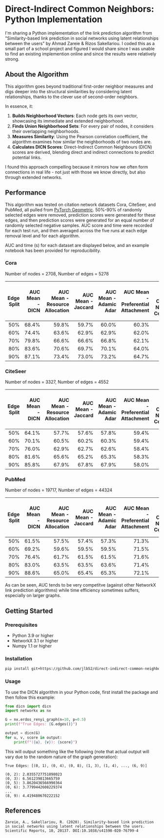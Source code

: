 # Direct-Indirect Common Neighbors: Python Implementation

I'm sharing a Python implementation of the link prediction algorithm from "Similarity-based link prediction in social networks using latent relationships between the users" by Ahmad Zareie & Rizos Sakellariou. I coded this as a small part of a school project and figured I would share since I was unable to find an existing implemention online and since the results were relatively strong. 

## About the Algorithm
This algorithm goes beyond traditional first-order neighbor measures and digs deeper into the structural similarities by considering latent relationships, thanks to the clever use of second-order neighbors. 

In essence, it:
1. **Builds Neighborhood Vectors**: Each node gets its own vector, showcasing its immediate and extended neighborhood.
2. **Finds Union Neighborhood Sets**: For every pair of nodes, it considers their overlapping neighborhoods.
3. **Measures Similarity**: Using the Pearson correlation coefficient, the algorithm examines how similar the neighborhoods of two nodes are.
4. **Calculates DICN Scores**: Direct-Indirect Common Neighbours (DICN) scores are derived, blending direct and indirect connections to predict potential links.

I found this approach compelling because it mirrors how we often form connections in real life - not just with those we know directly, but also through extended networks.

## Performance
This algorithm was tested on citation network datasets Cora, CiteSeer, and PubMed, all pulled from [PyTorch Geometric](https://pytorch-geometric.readthedocs.io/en/latest/generated/torch_geometric.datasets.Planetoid.html#torch_geometric.datasets.Planetoid). 50%-90% of randomly selected edges were removed, prediction scores were generated for these edges, and then prediction scores were generated for an equal number of randomly selected negative samples. AUC score and time were recorded for each test run, and then averaged across the five runs at each edge removal level and for each algorithm. 

AUC and time (s) for each dataset are displayed below, and an example notebook has been provided for reproducibility.

### Cora
Number of nodes = 2708, Number of edges = 5278

| Edge Split | AUC Mean - DICN | AUC Mean - Resource Allocation | AUC Mean - Jaccard | AUC Mean - Adamic Adar | AUC Mean - Preferential Attachment | AUC Mean - Common Neighbor Centrality | Time Mean (s) - DICN | Time Mean (s) - Resource Allocation | Time Mean (s) - Jaccard | Time Mean (s) - Adamic Adar | Time Mean (s) - Preferential Attachment | Time Mean (s) - Common Neighbor Centrality |
|------:|---------------------:|-----------------------------------:|-----------------------:|---------------------------:|-----------------------------------------:|-------------------------------------------:|---------------------:|-----------------------------------:|-----------------------:|---------------------------:|-----------------------------------------:|-------------------------------------------:|
|   50% | 68.4%                | 59.8%                             | 59.7%                 | 60.0%                     | 60.3%                                     | 67.7%                                       | 0.74                | 0.01                               | 0.02                   | 0.01                       | 0                                         | 0.76                                        |
|   60% | 74.4%                | 63.6%                             | 62.9%                 | 62.9%                     | 62.0%                                     | 71.9%                                       | 0.72                | 0.01                               | 0.02                   | 0.01                       | 0                                         | 0.97                                        |
|   70% | 79.8%                | 66.6%                             | 66.6%                 | 66.8%                     | 62.1%                                     | 76.1%                                       | 0.68                | 0.01                               | 0.01                   | 0.01                       | 0                                         | 1.19                                        |
|   80% | 83.6%                | 70.6%                             | 69.7%                 | 70.1%                     | 64.0%                                     | 79.0%                                       | 0.67                | 0.01                               | 0.01                   | 0.01                       | 0                                         | 1.31                                        |
|   90% | 87.1%                | 73.4%                             | 73.0%                 | 73.2%                     | 64.7%                                     | 83.4%                                       | 0.63                | 0                                  | 0.01                   | 0                           | 0                                         | 1.46                                        |


### CiteSeer
Number of nodes = 3327, Number of edges = 4552

| Edge Split | AUC Mean - DICN | AUC Mean - Resource Allocation | AUC Mean - Jaccard | AUC Mean - Adamic Adar | AUC Mean - Preferential Attachment | AUC Mean - Common Neighbor Centrality | Time Mean (s) - DICN | Time Mean (s) - Resource Allocation | Time Mean (s) - Jaccard | Time Mean (s) - Adamic Adar | Time Mean (s) - Preferential Attachment | Time Mean (s) - Common Neighbor Centrality |
|-----------:|--------------------:|-----------------------------------:|-----------------------:|---------------------------:|-----------------------------------------:|-------------------------------------------:|---------------------:|-----------------------------------:|-----------------------:|---------------------------:|-----------------------------------------:|-------------------------------------------:|
|       50%  | 64.1%               | 57.7%                              | 57.6%                  | 57.8%                      | 59.4%                                     | 67.0%                                       | 1.19                | 0.01                               | 0.01                   | 0.01                       | 0                                         | 0.22                                        |
|       60%  | 70.1%               | 60.5%                              | 60.2%                  | 60.3%                      | 59.4%                                     | 69.9%                                       | 1.13                | 0.01                               | 0.01                   | 0.01                       | 0                                         | 0.4                                         |
|       70%  | 76.0%               | 62.9%                              | 62.7%                  | 62.6%                      | 58.4%                                     | 71.8%                                       | 0.94                | 0.01                               | 0.01                   | 0.01                       | 0                                         | 0.58                                        |
|       80%  | 81.6%               | 65.6%                              | 65.2%                  | 65.3%                      | 58.3%                                     | 74.7%                                       | 0.98                | 0.01                               | 0.01                   | 0.01                       | 0                                         | 0.76                                        |
|       90%  | 85.8%               | 67.9%                              | 67.8%                  | 67.9%                      | 58.0%                                     | 75.5%                                       | 1.04                | 0                                  | 0                      | 0                           | 0                                         | 0.94                                        |


### PubMed
Number of nodes = 19717, Number of edges = 44324

| Edge Split | AUC Mean - DICN | AUC Mean - Resource Allocation | AUC Mean - Jaccard | AUC Mean - Adamic Adar | AUC Mean - Preferential Attachment | AUC Mean - Common Neighbor Centrality | Time Mean (s) - DICN | Time Mean (s) - Resource Allocation | Time Mean (s) - Jaccard | Time Mean (s) - Adamic Adar | Time Mean (s) - Preferential Attachment | Time Mean (s) - Common Neighbor Centrality |
|-----------:|--------------------:|-----------------------------------:|-----------------------:|---------------------------:|-----------------------------------------:|-------------------------------------------:|---------------------:|-----------------------------------:|-----------------------:|---------------------------:|-----------------------------------------:|-------------------------------------------:|
|       50%  | 61.5%               | 57.5%                              | 57.4%                  | 57.3%                      | 71.3%                                     | 72.4%                                       | 117.16               | 0.16                               | 0.21                   | 0.16                       | 0.03                                      | 49.64                                       |
|       60%  | 69.2%               | 59.6%                              | 59.5%                  | 59.5%                      | 71.5%                                     | 73.6%                                       | 117.86               | 0.15                               | 0.19                   | 0.14                       | 0.03                                      | 62.22                                       |
|       70%  | 76.4%               | 61.7%                              | 61.5%                  | 61.5%                      | 71.6%                                     | 74.2%                                       | 116.61               | 0.12                               | 0.16                   | 0.12                       | 0.02                                      | 74.25                                       |
|       80%  | 83.0%               | 63.5%                              | 63.5%                  | 63.6%                      | 71.4%                                     | 74.9%                                       | 117.86               | 0.09                               | 0.11                   | 0.09                       | 0.02                                      | 86.48                                       |
|       90%  | 88.6%               | 65.0%                              | 65.4%                  | 65.3%                      | 72.1%                                     | 75.4%                                       | 117.73               | 0.05                               | 0.06                   | 0.05                       | 0.01                                      | 97.88                                       |

As can be seen, AUC tends to be very competitve (against other NetworkX link prediction algorithms) while time efficiency sometimes suffers, especially on larger graphs. 

## Getting Started
### Prerequisites
- Python 3.9 or higher
- NetworkX 3.1 or higher
- Numpy 1.1 or higher

### Installation
```bash
pip install git+https://github.com/jlb52/direct-indirect-common-neighbors.git
```

### Usage

To use the DICN algorithm in your Python code, first install the package and then follow this example:

```python
from dicn import dicn
import networkx as nx

G = nx.erdos_renyi_graph(n=10, p=0.5)
print(f"True Edges: {G.edges()}")

output = dicn(G)
for u, v, score in output:
    print(f"({u}, {v}): {score}")
```

This will output something like the following (note that actual output will vary due to the random nature of the graph generation):

```
True Edges: [(0, 1), (0, 4), (0, 8), (1, 3), (1, 4), ..., (6, 9)]

(0, 2): 2.0355727751898023
(0, 3): 6.561239813665759
(0, 5): 3.8620436566990364
(0, 6): 3.7799442608229374
...
(8, 9): 4.419480670222152
```

## References

```
Zareie, A., Sakellariou, R. (2020). Similarity-based link prediction 
in social networks using latent relationships between the users. 
Scientific Reports, 10, 20137. DOI:10.1038/s41598-020-76799-4
```